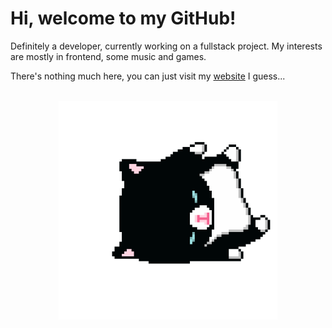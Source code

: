 <h1>Hi, welcome to my GitHub!</h1>
<p>Definitely a developer, currently working on a fullstack project. My interests are mostly in frontend, some music and games.</p>
<p>There's nothing much here, you can just visit my <a href="https://justizha.netlify.app/">website</a> I guess...</p>
<br>
<div align="center">
  <img src="https://github.com/justizha/random_images/blob/main/catsleep.gif" alt="cat" width="350">
</div>



